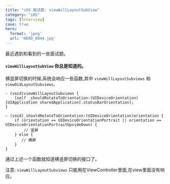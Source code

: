 ```yaml
---
title: "iOS 面试题: viewWillLayoutSubView"
category: "iOS"
tags: [Interview]
cave: true
hero:
  format: 'jpeg'
  url: 'HERO_0044.jpg'
---
```

最近遇到和看到的一些面试题。

#### `viewWillLayoutSubView` 你总是知道的。

横竖屏切换的时候,系统会响应一些函数,其中 `viewWillLayoutSubviews` 和 `viewDidLayoutSubviews。`

```objc
- (void)viewWillLayoutSubviews {
    [self _shouldRotateToOrientation:(UIDeviceOrientation)[UIApplication sharedApplication].statusBarOrientation];
}

- (void)_shouldRotateToOrientation:(UIDeviceOrientation)orientation {
    if (orientation == UIDeviceOrientationPortrait || orientation == UIDeviceOrientationPortraitUpsideDown) {
        // 竖屏
    } else {
       // 横屏
    }
}
```

通过上述一个函数就知道横竖屏切换的接口了。

注意: `viewWillLayoutSubviews` 只能用在ViewController里面,在view里面没有响应。
